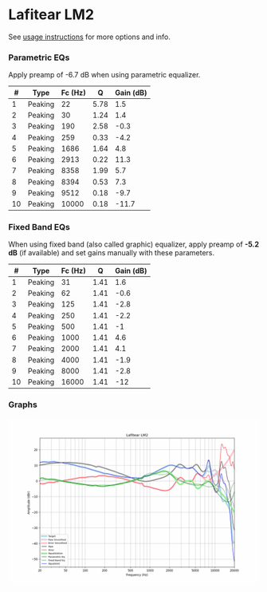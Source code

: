 # Lafitear LM2
See [usage instructions](https://github.com/jaakkopasanen/AutoEq#usage) for more options and info.

### Parametric EQs
Apply preamp of -6.7 dB when using parametric equalizer.

|   # | Type    |   Fc (Hz) |    Q |   Gain (dB) |
|-----|---------|-----------|------|-------------|
|   1 | Peaking |        22 | 5.78 |         1.5 |
|   2 | Peaking |        30 | 1.24 |         1.4 |
|   3 | Peaking |       190 | 2.58 |        -0.3 |
|   4 | Peaking |       259 | 0.33 |        -4.2 |
|   5 | Peaking |      1686 | 1.64 |         4.8 |
|   6 | Peaking |      2913 | 0.22 |        11.3 |
|   7 | Peaking |      8358 | 1.99 |         5.7 |
|   8 | Peaking |      8394 | 0.53 |         7.3 |
|   9 | Peaking |      9512 | 0.18 |        -9.7 |
|  10 | Peaking |     10000 | 0.18 |       -11.7 |

### Fixed Band EQs
When using fixed band (also called graphic) equalizer, apply preamp of **-5.2 dB** (if available) and set gains manually with these parameters.

|   # | Type    |   Fc (Hz) |    Q |   Gain (dB) |
|-----|---------|-----------|------|-------------|
|   1 | Peaking |        31 | 1.41 |         1.6 |
|   2 | Peaking |        62 | 1.41 |        -0.6 |
|   3 | Peaking |       125 | 1.41 |        -2.8 |
|   4 | Peaking |       250 | 1.41 |        -2.2 |
|   5 | Peaking |       500 | 1.41 |        -1   |
|   6 | Peaking |      1000 | 1.41 |         4.6 |
|   7 | Peaking |      2000 | 1.41 |         4.1 |
|   8 | Peaking |      4000 | 1.41 |        -1.9 |
|   9 | Peaking |      8000 | 1.41 |        -2.8 |
|  10 | Peaking |     16000 | 1.41 |       -12   |

### Graphs
![](./Lafitear%20LM2.png)
